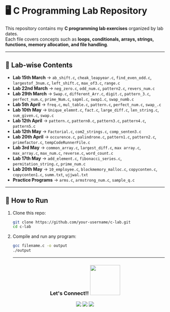 # 🖥️ C Programming Lab Repository  

This repository contains my **C programming lab exercises** organized by lab dates.  
Each file covers concepts such as **loops, conditionals, arrays, strings, functions, memory allocation, and file handling**.  

---

## 📂 Lab-wise Contents  

- **Lab 15th March** → `ab_shift.c`, `cheak_leapyear.c`, `find_even_odd.c`, `largestof_3num.c`, `left_shift.c`, `max_of3.c`, `range.c`  
- **Lab 22nd March** → `neg_zero.c`, `odd_num.c`, `pattern2.c`, `revers_num.c`  
- **Lab 29th March** → `Swap.c`, `different_Arr.c`, `digit.c`, `pattern_3.c`, `perfect_num.c`, `prime_Num.c`, `sapml.c`, `swap1.c`, `swap_numb.c`  
- **Lab 5th April** → `freq.c`, `mul_table.c`, `pattern.c`, `perfect_num.c`, `swap_.c`  
- **Lab 10th May** → `Unique_elemnt.c`, `fact.c`, `large_diff.c`, `len_string.c`, `sum_given.c`, `swap.c`  
- **Lab 12th April** → `pattern.c`, `pattern0.c`, `pattern3.c`, `pattern4.c`, `pattern5.c`  
- **Lab 12th May** → `Factorial.c`, `com2_strings.c`, `comp_senten3.c`  
- **Lab 20th April** → `occurence.c`, `palindrone.c`, `pattern1.c`, `pattern2.c`, `primefactor.c`, `tempCodeRunnerFile.c`  
- **Lab 3rd May** → `common_array.c`, `largest_diff.c`, `max array.c`, `max_array.c`, `max_num.c`, `reverse.c`, `word_count.c`  
- **Lab 17th May** → `add_element.c`, `fibonacci_series.c`, `permitation_string.c`, `prime_num.c`  
- **Lab 20th May** → `10_employee.c`, `blockmemory_malloc.c`, `copyconten.c`, `copyconten1.c`, `summ.txt`, `ujjwal.txt`  
- **Practice Programs** → `arms.c`, `armstrong_num.c`, `sample_q.c`  

---

## 🚀 How to Run  

1. Clone this repo:  
   ```bash
   git clone https://github.com/your-username/c-lab.git
   cd c-lab

2. Compile and run any program:

   ```bash
   gcc filename.c -o output
   ./output
   ```


   ---

<h3 align="center">
  <b>Let's Connect!! </b>
  <img src="https://user-images.githubusercontent.com/74038190/214644145-264f4759-7633-441e-9d67-d8dda9d50d26.gif" width=95px>
</h3>

<p align="center">
  <a href="https://ujjwal-kamila.vercel.app/"><img src="https://img.shields.io/badge/Portfolio-Visit-blue?logo=Firefox&logoColor=white"></a>
  <a href="https://www.linkedin.com/in/ujjwal-kamila-8a12a4262/"><img src="https://img.shields.io/badge/LinkedIn-%230077B5.svg?logo=linkedin&logoColor=white"></a>
  <a href="https://leetcode.com/ujjwalkamila86/"><img src="https://img.shields.io/badge/LeetCode-FFA116.svg?logo=LeetCode&logoColor=black"></a>
</p>
